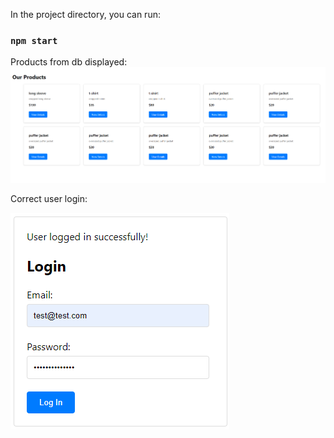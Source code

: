 In the project directory, you can run:

### `npm start`

Products from db displayed:
![displays products](./github_images/displays_products.png)

Correct user login:

![correct login](./github_images/login.png)
